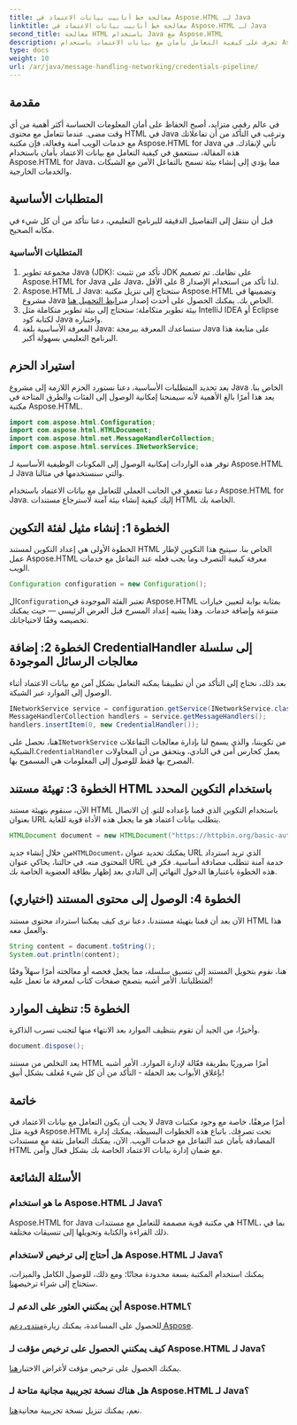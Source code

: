 ```yaml
---
title: معالجة خط أنابيب بيانات الاعتماد في Aspose.HTML لـ Java
linktitle: معالجة خط أنابيب بيانات الاعتماد في Aspose.HTML لـ Java
second_title: معالجة HTML باستخدام Java مع Aspose.HTML
description: تعرف على كيفية التعامل بأمان مع بيانات الاعتماد باستخدام Aspose.HTML for Java في هذا الدليل التفصيلي. استكشف النصائح الأساسية وأفضل الممارسات.
type: docs
weight: 10
url: /ar/java/message-handling-networking/credentials-pipeline/
---
```

## مقدمة
في عالم رقمي متزايد، أصبح الحفاظ على أمان المعلومات الحساسة أكثر أهمية من أي وقت مضى. عندما تتعامل مع محتوى HTML في Java وترغب في التأكد من أن تفاعلاتك مع خدمات الويب آمنة وفعالة، فإن مكتبة Aspose.HTML for Java تأتي لإنقاذك. في هذه المقالة، سنتعمق في كيفية التعامل مع بيانات الاعتماد بأمان باستخدام Aspose.HTML for Java، مما يؤدي إلى إنشاء بيئة تسمح بالتفاعل الآمن مع الشبكات والخدمات الخارجية.
## المتطلبات الأساسية
قبل أن ننتقل إلى التفاصيل الدقيقة للبرنامج التعليمي، دعنا نتأكد من أن كل شيء في مكانه الصحيح. 
### المتطلبات الأساسية
1. مجموعة تطوير Java (JDK): تأكد من تثبيت JDK على نظامك. تم تصميم Aspose.HTML for Java على Java، لذا تأكد من استخدام الإصدار 8 على الأقل.
2.  Aspose.HTML لـ Java: ستحتاج إلى تنزيل مكتبة Aspose.HTML وتضمينها في مشروع Java الخاص بك. يمكنك الحصول على أحدث إصدار من[رابط التحميل هنا](https://releases.aspose.com/html/java/).
3. بيئة تطوير متكاملة: ستحتاج إلى بيئة تطوير متكاملة مثل IntelliJ IDEA أو Eclipse لكتابة كود Java واختباره.
4. المعرفة الأساسية بلغة Java: ستساعدك المعرفة ببرمجة Java على متابعة هذا البرنامج التعليمي بسهولة أكبر.
## استيراد الحزم
بعد تحديد المتطلبات الأساسية، دعنا نستورد الحزم اللازمة إلى مشروع Java الخاص بنا. يعد هذا أمرًا بالغ الأهمية لأنه سيمنحنا إمكانية الوصول إلى الفئات والطرق المتاحة في مكتبة Aspose.HTML.
```java
import com.aspose.html.Configuration;
import com.aspose.html.HTMLDocument;
import com.aspose.html.net.MessageHandlerCollection;
import com.aspose.html.services.INetworkService;
```
توفر هذه الواردات إمكانية الوصول إلى المكونات الوظيفية الأساسية لـ Aspose.HTML لـ Java والتي سنستخدمها في مثالنا.

دعنا نتعمق في الجانب العملي للتعامل مع بيانات الاعتماد باستخدام Aspose.HTML for Java. إليك كيفية إنشاء بيئة آمنة لاسترجاع مستندات HTML الخاصة بك.
## الخطوة 1: إنشاء مثيل لفئة التكوين
الخطوة الأولى هي إعداد التكوين لمستند HTML الخاص بنا. سيتيح هذا التكوين لإطار عمل Aspose.HTML معرفة كيفية التصرف وما يجب فعله عند التفاعل مع خدمات الويب.
```java
Configuration configuration = new Configuration();
```
 ال`Configuration`تعتبر الفئة الموجودة في Aspose.HTML بمثابة بوابة لتعيين خيارات متنوعة وإضافة خدمات. وهذا يشبه إعداد المسرح قبل العرض الرئيسي — حيث يمكنك تخصيصه وفقًا لاحتياجاتك.
## الخطوة 2: إضافة CredentialHandler إلى سلسلة معالجات الرسائل الموجودة
بعد ذلك، نحتاج إلى التأكد من أن تطبيقنا يمكنه التعامل بشكل آمن مع بيانات الاعتماد أثناء الوصول إلى الموارد عبر الشبكة.
```java
INetworkService service = configuration.getService(INetworkService.class);
MessageHandlerCollection handlers = service.getMessageHandlers();
handlers.insertItem(0, new CredentialHandler());
```
 هنا، نحصل على`INetworkService` من تكويننا، والذي يسمح لنا بإدارة معالجات التفاعلات الشبكية.`CredentialHandler` يعمل كحارس أمن في النادي، ويتحقق من أن المحاولات المصرح بها فقط للوصول إلى المعلومات هي المسموح بها.
## الخطوة 3: تهيئة مستند HTML باستخدام التكوين المحدد
الآن، سنقوم بتهيئة مستند HTML باستخدام التكوين الذي قمنا بإعداده للتو. إن الاتصال بعنوان URL يتطلب بيانات اعتماد هو ما يجعل هذه الأداة قوية للغاية.
```java
HTMLDocument document = new HTMLDocument("https://httpbin.org/basic-auth/username/securelystoredpassword"، التكوين)؛
```
 من خلال إنشاء جديد`HTMLDocument`، يمكنك تحديد عنوان URL الذي تريد استرداد المحتوى منه. في حالتنا، يحاكي عنوان URL خدمة آمنة تتطلب مصادقة أساسية. فكر في هذه الخطوة باعتبارها الدخول النهائي إلى النادي بعد إظهار بطاقة العضوية الخاصة بك.
## الخطوة 4: الوصول إلى محتوى المستند (اختياري)
الآن بعد أن قمنا بتهيئة مستندنا، دعنا نرى كيف يمكننا استرداد محتوى مستند HTML هذا والعمل معه.
```java
String content = document.toString();
System.out.println(content);
```
هنا، نقوم بتحويل المستند إلى تنسيق سلسلة، مما يجعل فحصه أو معالجته أمرًا سهلاً وفقًا لمتطلباتنا. الأمر أشبه بتصفح صفحات كتاب لمعرفة ما تعمل عليه!
## الخطوة 5: تنظيف الموارد
وأخيرًا، من الجيد أن تقوم بتنظيف الموارد بعد الانتهاء منها لتجنب تسرب الذاكرة.
```java
document.dispose();
```
يعد التخلص من مستند HTML أمرًا ضروريًا بطريقة فعّالة لإدارة الموارد. الأمر أشبه بإغلاق الأبواب بعد الحفلة - التأكد من أن كل شيء مُغلف بشكل أنيق!
## خاتمة
لا يجب أن يكون التعامل مع بيانات الاعتماد في Java أمرًا مرهقًا، خاصة مع وجود مكتبات قوية مثل Aspose.HTML تحت تصرفك. باتباع هذه الخطوات البسيطة، يمكنك إدارة المصادقة بأمان عند التفاعل مع خدمات الويب. الآن، يمكنك التعامل بثقة مع مستندات HTML مع ضمان إدارة بيانات الاعتماد الخاصة بك بشكل فعال وآمن.

## الأسئلة الشائعة
### ما هو استخدام Aspose.HTML لـ Java؟
Aspose.HTML for Java هي مكتبة قوية مصممة للتعامل مع مستندات HTML، بما في ذلك القراءة والكتابة وتحويلها إلى تنسيقات مختلفة.
### هل أحتاج إلى ترخيص لاستخدام Aspose.HTML لـ Java؟
 يمكنك استخدام المكتبة بسعة محدودة مجانًا؛ ومع ذلك، للوصول الكامل والميزات، ستحتاج إلى شراء ترخيص[هنا](https://purchase.aspose.com/buy).
### أين يمكنني العثور على الدعم لـ Aspose.HTML؟
 للحصول على المساعدة، يمكنك زيارة[منتدى دعم Aspose](https://forum.aspose.com/c/html/29).
### كيف يمكنني الحصول على ترخيص مؤقت لـ Aspose.HTML لـ Java؟
 يمكنك الحصول على ترخيص مؤقت لأغراض الاختبار[هنا](https://purchase.aspose.com/temporary-license/).
### هل هناك نسخة تجريبية مجانية متاحة لـ Aspose.HTML لـ Java؟
 نعم، يمكنك تنزيل نسخة تجريبية مجانية[هنا](https://releases.aspose.com/).
